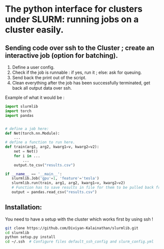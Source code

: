 # The python interface for clusters under SLURM: running jobs on a cluster easily.

## Sending code over ssh to the Cluster ; create an interactive job (option for batching).
1. Define a user config.
2. Check if the job is runnable : if yes, run it ; else: ask for queuing.
3. Send back the print out of the script.
4. Clean everything after the job has been successfully terminated, get back all output data over ssh.


Example of what it would be :

```python
import slurmlib
import torch
import pandas


# define a job here:
def Net(torch.nn.Module):
    ...
# define a function to run here.
def train(arg1, arg2, kwarg1=v, kwarg2=v2):
    net = Net()
    for i in ...
    	...
    output.to_csv("results.csv")

if __name__ == '__main__':
   slurmlib.Job('gpu'=1, 'feature'='tesla')
   slurmlib.run(train, arg1, arg2, kwarg1=v, kwarg2=v2)
   # Function has to save results in file for them to be pulled back from slurm.
   output = pandas.read_csv("results.csv")

```


## Installation:

You need to have a setup with the cluster which works first by using ssh !

```sh
git clone https://github.com/Diviyan-Kalainathan/slurmlib.git
cd slurmlib
python setup.py install
cd ~/.ssh  # Configure files default_ssh_config and slurm_config.yml
```
